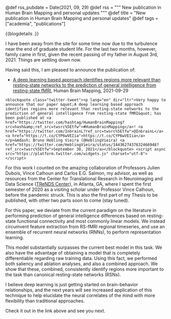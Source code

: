 @def rss_pubdate = Date(2021, 09, 29)
@def rss = """ New publication in Human Brain Mapping and personal updates """
@def title = "New publication in Human Brain Mapping and personal updates"
@def tags = ["academia", "publications"]

{{blogdetails .}}

I have been away from the site for some time now due to the turbulence near the end of graduate student life.
For the last two months, however, family came in first, given the recent passing of my father in August 3rd, 2021.
Things are settling down now.

Having said this, I am pleased to announce the publication of:

- [A deep learning based approach identifies regions more relevant than resting-state networks to the prediction of general intelligence from resting-state fMRI](/publications/HumanBrainMapping), Human Brain Mapping, 2021-09-29

~~~
<blockquote class="twitter-tweet"><p lang="en" dir="ltr">Very happy to announce that our paper &quot;A deep learning based approach identifies regions more relevant than resting-state networks to the prediction of general intelligence from resting-state fMRI&quot; has been published at <a href="https://twitter.com/hashtag/HumanBrainMapping?src=hash&amp;ref_src=twsrc%5Etfw">#HumanBrainMapping</a>! <a href="https://twitter.com/InbrainL?ref_src=twsrc%5Etfw">@InbrainL</a><a href="https://t.co/CYP6wVEIia">https://t.co/CYP6wVEIia</a></p>&mdash; Bruno Hebling Vieira (@HeblingVieira) <a href="https://twitter.com/HeblingVieira/status/1443627437632466948?ref_src=twsrc%5Etfw">September 30, 2021</a></blockquote> <script async src="https://platform.twitter.com/widgets.js" charset="utf-8"></script>
~~~

For this work I counted on the amazing collaboration of Professors Julien Dubois, Vince Calhoun and Carlos E.G. Salmon, my advisor, as well as resources from the Center for Translational Research in Neuroimaging and Data Science ([TReNDS Center](https://trendscenter.org)), in Atlanta, GA, where I spent the first semester of 2020 as a visiting scholar under Professor Vince Calhoun, before the pandemic struck.
This is also the first part of my Thesis to be published, with other two parts soon to come (stay tuned).

For this paper, we deviate from the current paradigm on the literature in performing prediction of general intelligence differences based on resting-state functional connectivity and most commonly linear models.
We instead circumvent feature extraction from RS-fMRI regional timeseries, and use an ensemble of recurrent neural networks (RNNs), to perform representation learning.

This model substantially surpasses the current best model in this task.
We also have the advantage of obtaining a model that is completely differentiable regarding raw training data.
Using this fact, we performed both saliency and ablation analyses, and also a combined approach.
We show that these, combined, consistently identify regions more important to the task than canonical resting-state networks (RSNs).

I believe deep learning is just getting started on brain-behavior relationships, and the next years will see increased application of this technique to help elucidate the neural correlates of the mind with more flexibility than traditional approaches.

Check it out in the link above and see you next.
